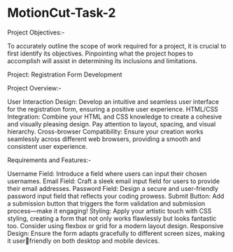 # MotionCut-Task-2

Project Objectives:-

To accurately outline the scope of work required for a project, it is crucial to first identify its
objectives. Pinpointing what the project hopes to accomplish will assist in determining its
inclusions and limitations.

Project: Registration Form Development

Project Overview:-

User Interaction Design: Develop an intuitive and seamless user interface for the registration
form, ensuring a positive user experience.
HTML/CSS Integration: Combine your HTML and CSS knowledge to create a cohesive and
visually pleasing design. Pay attention to layout, spacing, and visual hierarchy.
Cross-browser Compatibility: Ensure your creation works seamlessly across different web
browsers, providing a smooth and consistent user experience.

Requirements and Features:-

Username Field: Introduce a field where users can input their chosen usernames.
Email Field: Craft a sleek email input field for users to provide their email addresses.
Password Field: Design a secure and user-friendly password input field that reflects your
coding prowess.
Submit Button: Add a submission button that triggers the form validation and submission
process—make it engaging!
Styling: Apply your artistic touch with CSS styling, creating a form that not only works
flawlessly but looks fantastic too. Consider using flexbox or grid for a modern layout design.
Responsive Design: Ensure the form adapts gracefully to different screen sizes, making it userfriendly on both desktop and mobile devices.
